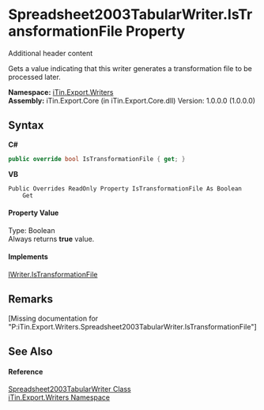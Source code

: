 # Spreadsheet2003TabularWriter.IsTransformationFile Property 
Additional header content 

Gets a value indicating that this writer generates a transformation file to be processed later.

**Namespace:**&nbsp;<a href="N_iTin_Export_Writers">iTin.Export.Writers</a><br />**Assembly:**&nbsp;iTin.Export.Core (in iTin.Export.Core.dll) Version: 1.0.0.0 (1.0.0.0)

## Syntax

**C#**<br />
``` C#
public override bool IsTransformationFile { get; }
```

**VB**<br />
``` VB
Public Overrides ReadOnly Property IsTransformationFile As Boolean
	Get
```


#### Property Value
Type: Boolean<br />Always returns <strong>true</strong> value.

#### Implements
<a href="P_iTin_Export_ComponentModel_Writer_IWriter_IsTransformationFile">IWriter.IsTransformationFile</a><br />

## Remarks
\[Missing <remarks> documentation for "P:iTin.Export.Writers.Spreadsheet2003TabularWriter.IsTransformationFile"\]

## See Also


#### Reference
<a href="T_iTin_Export_Writers_Spreadsheet2003TabularWriter">Spreadsheet2003TabularWriter Class</a><br /><a href="N_iTin_Export_Writers">iTin.Export.Writers Namespace</a><br />